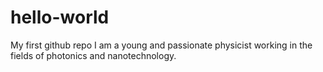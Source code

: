 # hello-world
My first github repo
I am a young and passionate physicist working in the fields of photonics and nanotechnology.
